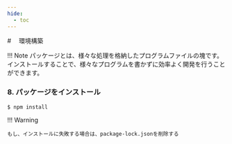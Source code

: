 ```yaml
---
hide:
  - toc
---
```

#　<i class="fa fa-arrow-circle-right" aria-hidden="true"></i> 環境構築

!!! Note
    パッケージとは、様々な処理を格納したプログラムファイルの塊です。<br>
    インストールすることで、様々なプログラムを書かずに効率よく開発を行うことができます。

### 8. パッケージをインストール

    $ npm install

!!! Warning

    もし、インストールに失敗する場合は、package-lock.jsonを削除する


